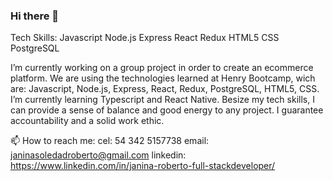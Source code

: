### Hi there 👋

Tech Skills:
Javascript   Node.js  Express  React  Redux  HTML5  CSS  PostgreSQL



 I’m currently working on a group project in order to create an ecommerce platform. We are using the technologies learned at Henry Bootcamp, wich are: Javascript, Node.js, Express, React, Redux, PostgreSQL, HTML5, CSS.
 I’m currently learning Typescript and React Native.
 Besize my tech skills, I can provide a sense of balance and good energy to any project. I guarantee accountability and a solid work ethic.

 📫 How to reach me: 
 cel: 54 342 5157738
 email: janinasoledadroberto@gmail.com
 linkedin: https://www.linkedin.com/in/janina-roberto-full-stackdeveloper/


